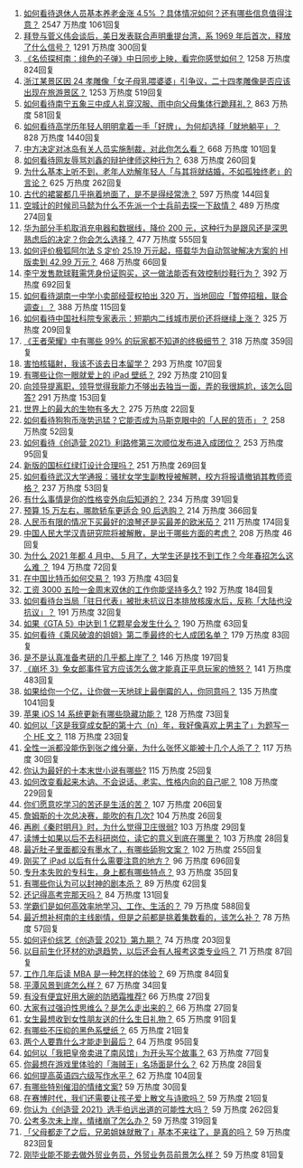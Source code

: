 1. [如何看待退休人员基本养老金涨 4.5% ？具体情况如何？还有哪些信息值得注意？](https://www.zhihu.com/question/454944228) 2547 万热度 1061回复
1. [拜登与菅义伟会谈后，美日发表联合声明重提台湾，系 1969 年后首次，释放了什么信号？](https://www.zhihu.com/question/455060718) 1291 万热度 300回复
1. [《名侦探柯南：绯色的子弹》中日同步上映，看完你感觉如何？](https://www.zhihu.com/question/453906395) 1258 万热度 824回复
1. [浙江某景区因 24 孝雕像「女子母乳喂婆婆」引争议，二十四孝雕像是否应该出现在旅游景区？](https://www.zhihu.com/question/454962670) 1253 万热度 519回复
1. [如何看待南宁五象三中成人礼穿汉服、雨中向父母集体行跪拜礼？](https://www.zhihu.com/question/454497493) 863 万热度 581回复
1. [如何看待高学历年轻人明明拿着一手「好牌」，为何却选择「就地躺平」？](https://www.zhihu.com/question/449956191) 828 万热度 1440回复
1. [中方决定对冰岛有关人员实施制裁，对此你怎么看？](https://www.zhihu.com/question/455061046) 668 万热度 101回复
1. [如何看待网友辱骂刘鑫的辩护律师这种行为？](https://www.zhihu.com/question/454881583) 638 万热度 260回复
1. [为什么基本上听不到，老年人劝解年轻人「与其将就结婚，不如孤独终老」的言论？](https://www.zhihu.com/question/454631538) 625 万热度 262回复
1. [古代的裙裳都几乎拖着地面了，是不是得经常洗？](https://www.zhihu.com/question/454838091) 597 万热度 144回复
1. [空城计的时候司马懿为什么不先派一个士兵前去探一下敌情？](https://www.zhihu.com/question/454792574) 489 万热度 274回复
1. [华为部分手机取消充电器和数据线，降价 200 元，这种行为是跟风还是深思熟虑后的决定？你会怎么选择？](https://www.zhihu.com/question/454898008) 477 万热度 555回复
1. [如何评价极狐阿尔法 S 定价 25.19 万元起，搭载华为自动驾驶解决方案的 HI 版卖到 42.99 万元？](https://www.zhihu.com/question/455155064) 468 万热度 66回复
1. [李宁发售款球鞋需凭身份证购买，这一做法能否有效控制炒鞋行为？](https://www.zhihu.com/question/454935584) 392 万热度 692回复
1. [如何看待湖南一中学小卖部经营权拍出 320 万，当地回应「暂停招租，联合调查」？](https://www.zhihu.com/question/454916607) 388 万热度 115回复
1. [如何看待中国社科院专家表示：短期内二线城市房价还将继续上涨？](https://www.zhihu.com/question/454931694) 325 万热度 209回复
1. [《王者荣耀》中有哪些 99% 的玩家都不知道的终极细节？](https://www.zhihu.com/question/377012903) 318 万热度 359回复
1. [害怕核辐射，我该不该去日本留学？](https://www.zhihu.com/question/454152452) 293 万热度 107回复
1. [有哪些让你一眼就爱上的 iPad 壁纸？](https://www.zhihu.com/question/311086635) 292 万热度 210回复
1. [向领导提离职，领导觉得我能力不够出去独当一面，弄的我很尴尬，该怎么回答?](https://www.zhihu.com/question/452663695) 291 万热度 153回复
1. [世界上的最大的生物有多大？](https://www.zhihu.com/question/453485860) 275 万热度 22回复
1. [如何看待狗狗币涨势迅猛？它能否成为马斯克眼中的「人民的货币」？](https://www.zhihu.com/question/455097352) 258 万热度 52回复
1. [如何看待《创造营 2021》利路修第三次顺位发布进入成团位？](https://www.zhihu.com/question/455137216) 253 万热度 95回复
1. [新版的国标红绿灯设计合理吗？](https://www.zhihu.com/question/451449283) 251 万热度 269回复
1. [如何看待武汉大学通报：骚扰女学生副教授被解聘，校方将报请撤销其教师资格？](https://www.zhihu.com/question/454800864) 237 万热度 53回复
1. [有什么事情是你的性格变外向后知道的？](https://www.zhihu.com/question/338262811) 234 万热度 391回复
1. [预算 15 万左右，哪款轿车更适合 90 后选购？](https://www.zhihu.com/question/454935047) 214 万热度 366回复
1. [人民币有限的情况下买最好的浪琴还是买最差的欧米茄？](https://www.zhihu.com/question/275653093) 211 万热度 174回复
1. [中国人民大学汉青研究院将被解散，是出于哪些方面的考虑？](https://www.zhihu.com/question/447021370) 208 万热度 46回复
1. [为什么 2021 年都 4 月中、 5 月了，大学生还是找不到工作？今年春招怎么这么难 ？](https://www.zhihu.com/question/454193499) 194 万热度 72回复
1. [在中国比特币如何交易？](https://www.zhihu.com/question/317680252) 193 万热度 43回复
1. [工资 3000 五险一金周末双休的工作你能坚持多久?](https://www.zhihu.com/question/452432398) 192 万热度 184回复
1. [如何看待台当局「驻日代表」被批未抗议日本排放核废水后，反称「大陆也没抗议」？](https://www.zhihu.com/question/455045317) 191 万热度 32回复
1. [如果《GTA 5》中达到 1 亿颗星会发生什么？](https://www.zhihu.com/question/453685478) 190 万热度 63回复
1. [如何看待《乘风破浪的姐姐》第二季最终的七人成团名单？](https://www.zhihu.com/question/454895120) 179 万热度 83回复
1. [是不是认真准备考研的几乎都上岸了？](https://www.zhihu.com/question/452073317) 146 万热度 197回复
1. [《崩坏 3》兔女郎事件官方应该怎么做才能真正平息玩家的愤怒？](https://www.zhihu.com/question/452539291) 141 万热度 483回复
1. [如果给你一个亿，让你做一天地球上最倒霉的人，你同意吗？](https://www.zhihu.com/question/393195089) 135 万热度 1041回复
1. [苹果 iOS 14 系统更新有哪些隐藏功能？](https://www.zhihu.com/question/421701474) 128 万热度 73回复
1. [如何以「这是我穿成女配的第十六（n）年，我好像喜欢上男主了」为题写一个 HE 文？](https://www.zhihu.com/question/452901331) 118 万热度 23回复
1. [全性一派都没能伤到张之维分毫，为什么张怀义能被十几个人杀了？](https://www.zhihu.com/question/455003266) 117 万热度 30回复
1. [你认为最好的十本末世小说有哪些?](https://www.zhihu.com/question/403545900) 115 万热度 25回复
1. [如何改变看起来木讷、不会说话、老实、性格内向的自己呢？](https://www.zhihu.com/question/266384603) 108 万热度 229回复
1. [你们愿意吃学习的苦还是生活的苦？](https://www.zhihu.com/question/449546536) 107 万热度 206回复
1. [詹姆斯的十次总决赛，能吹的有几次?](https://www.zhihu.com/question/427241546) 104 万热度 26回复
1. [再刷《秦时明月》时，为什么觉得卫庄很弱?](https://www.zhihu.com/question/454451180) 103 万热度 29回复
1. [读博士如果以后不去科研岗位，读它的意义到底在哪里？](https://www.zhihu.com/question/454944295) 103 万热度 28回复
1. [最近肚子里面都没有墨水了，有哪些舔狗文案？](https://www.zhihu.com/question/442325192) 102 万热度 255回复
1. [刚买了 iPad 以后有什么需要注意的地方？](https://www.zhihu.com/question/373784504) 96 万热度 696回复
1. [专升本失败的专科生，身上都有哪些特点？](https://www.zhihu.com/question/392467845) 93 万热度 35回复
1. [有哪些你认为可以封神的剧本杀？](https://www.zhihu.com/question/448538675) 89 万热度 62回复
1. [还记得高考完那天吗？](https://www.zhihu.com/question/454037120) 84 万热度 131回复
1. [学霸们是如何高效率地学习、工作、生活的？](https://www.zhihu.com/question/26560512) 79 万热度 588回复
1. [最近想补柯南的主线剧情，但是之前都是挑着集数看的，该怎么补？](https://www.zhihu.com/question/46502990) 78 万热度 57回复
1. [如何评价综艺《创造营 2021》第九期？](https://www.zhihu.com/question/455125185) 74 万热度 203回复
1. [以目前生化环材的劝退趋势，以后还会有人报考这类专业吗？](https://www.zhihu.com/question/454540381) 71 万热度 87回复
1. [工作几年后读 MBA 是一种怎样的体验？](https://www.zhihu.com/question/333638016) 69 万热度 84回复
1. [平潭风景到底怎么样？](https://www.zhihu.com/question/58063369) 67 万热度 34回复
1. [有没有便宜好用大碗的防晒霜推荐?](https://www.zhihu.com/question/374455696) 66 万热度 27回复
1. [大家有过强迫性思维么？是怎么走出来的？](https://www.zhihu.com/question/400662217) 66 万热度 27回复
1. [女生最想收到女性朋友送的什么生日礼物？](https://www.zhihu.com/question/21052144) 65 万热度 91回复
1. [有哪些不压抑的黑色系壁纸？](https://www.zhihu.com/question/432475589) 65 万热度 21回复
1. [两个人要靠什么才能走到最后？](https://www.zhihu.com/question/448765873) 64 万热度 95回复
1. [如何以「我把皇帝卖进了南风馆」为开头写个故事？](https://www.zhihu.com/question/439186570) 63 万热度 77回复
1. [你最想在游戏里体验的「海贼王」名场面是什么？](https://www.zhihu.com/question/454724036) 62 万热度 28回复
1. [如何提高英语四六级写作水平？](https://www.zhihu.com/question/20187542) 62 万热度 104回复
1. [有哪些特别催泪的情绪文案?](https://www.zhihu.com/question/452940386) 59 万热度 30回复
1. [在赛博时代，我们还需要让孩子爱上散文与诗歌吗？](https://www.zhihu.com/question/454215856) 59 万热度 21回复
1. [你认为《创造营 2021》选手伯远出道的可能性大吗？](https://www.zhihu.com/question/445478825) 59 万热度 262回复
1. [公考多次未上岸，情绪崩了怎么办？](https://www.zhihu.com/question/433611989) 59 万热度 319回复
1. [「父母都走了之后，兄弟姐妹就散了」基本不来往了，是真的吗？](https://www.zhihu.com/question/368765655) 59 万热度 823回复
1. [刚毕业能不能去做外贸业务员，外贸业务员前景怎么样？](https://www.zhihu.com/question/426941200) 59 万热度 81回复